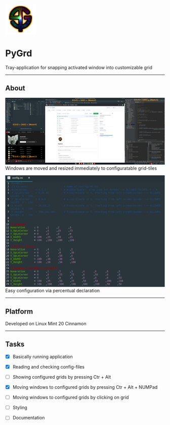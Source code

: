 ![Alt text](icons/PyGrd_96.png?raw=true "Title")
# PyGrd
Tray-application for snapping activated window into customizable grid
***
## About

![alt text](documentation/windows.png?raw=true "Example of tiled windows")
Windows are moved and resized immediately to configuratable grid-tiles

![alt text](documentation/config.png?raw=true "Example of config.ini file")
Easy configuration via percentual declaration
***
## Platform
Developed on Linux Mint 20 Cinnamon
***
## Tasks
- [x] Basically running application
- [x] Reading and checking config-files
- [ ] Showing configured grids by pressing Ctr + Alt
- [x] Moving windows to configured grids by pressing Ctr + Alt + NUMPad
- [ ] Moving windows to configured grids by clicking on grid

- [ ] Styling
- [ ] Documentation

